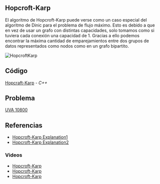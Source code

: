 ## Hopcroft-Karp

El algoritmo de Hopcroft-Karp puede verse como un caso especial del algoritmo de Dinic para el problema de flujo máximo. Esto es debido a que en vez de usar un grafo con distintas capacidades, solo tomamos como si tuviera cada conexión una capacidad de 1. 
Gracias a ello podemos encontrar la máxima cantidad de emparejamientos entre dos grupos de datos representados como nodos como en un grafo bipartito.

![HopcroftKarp](https://user-images.githubusercontent.com/42759041/200081032-c220fab3-872f-4818-bbe3-5aaf7f536f46.png)

## Código
[Hopcraft-Karp](https://github.com/Amy312/Algoritmica/blob/main/Teoria%20de%20Grafos/Hopcroft-Karp/HopcroftKarp.cpp) _- C++_


## Problema
[UVA 10800](https://onlinejudge.org/index.php?option=onlinejudge&Itemid=8&page=show_problem&problem=1021)

## Referencias
- [Hopcroft-Karp Explanation1](https://www.geeksforgeeks.org/hopcroft-karp-algorithm-for-maximum-matching-set-1-introduction/)
- [Hopcroft-Karp Explanation2](https://www.geeksforgeeks.org/hopcroft-karp-algorithm-for-maximum-matching-set-2-implementation/)
### Videos
- [Hopcroft-Karp](https://www.youtube.com/watch?v=CSUEVu-qUgM)
- [Hopcroft-Karp](https://www.youtube.com/watch?v=pJHdqbxvZOI)
- [Hopcroft-Karp](https://www.youtube.com/watch?v=lM5eIpF0xjA&list=LL&index=3)
